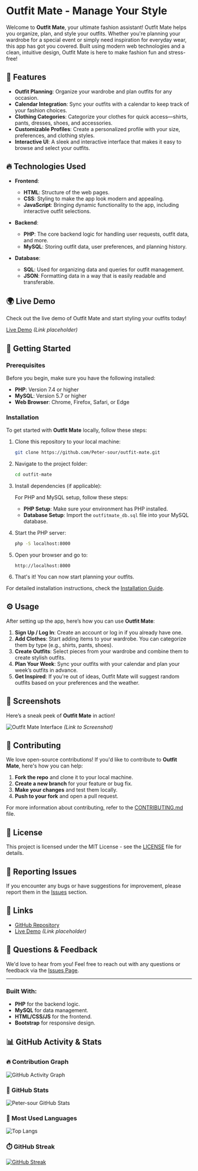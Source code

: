 # Outfit Mate - Manage Your Style

Welcome to **Outfit Mate**, your ultimate fashion assistant! Outfit Mate helps you organize, plan, and style your outfits. Whether you're planning your wardrobe for a special event or simply need inspiration for everyday wear, this app has got you covered. Built using modern web technologies and a clean, intuitive design, Outfit Mate is here to make fashion fun and stress-free!

## 🚀 Features

- **Outfit Planning**: Organize your wardrobe and plan outfits for any occasion.
- **Calendar Integration**: Sync your outfits with a calendar to keep track of your fashion choices.
- **Clothing Categories**: Categorize your clothes for quick access—shirts, pants, dresses, shoes, and accessories.
- **Customizable Profiles**: Create a personalized profile with your size, preferences, and clothing styles.
- **Interactive UI**: A sleek and interactive interface that makes it easy to browse and select your outfits.

## 🔥 Technologies Used

- **Frontend**: 
  - **HTML**: Structure of the web pages.
  - **CSS**: Styling to make the app look modern and appealing.
  - **JavaScript**: Bringing dynamic functionality to the app, including interactive outfit selections.
  
- **Backend**:
  - **PHP**: The core backend logic for handling user requests, outfit data, and more.
  - **MySQL**: Storing outfit data, user preferences, and planning history.
  
- **Database**: 
  - **SQL**: Used for organizing data and queries for outfit management.
  - **JSON**: Formatting data in a way that is easily readable and transferable.

## 🌍 Live Demo

Check out the live demo of Outfit Mate and start styling your outfits today!

[Live Demo](#) *(Link placeholder)*

## 🏁 Getting Started

### Prerequisites

Before you begin, make sure you have the following installed:

- **PHP**: Version 7.4 or higher
- **MySQL**: Version 5.7 or higher
- **Web Browser**: Chrome, Firefox, Safari, or Edge

### Installation

To get started with **Outfit Mate** locally, follow these steps:

1. Clone this repository to your local machine:

    ```bash
    git clone https://github.com/Peter-sour/outfit-mate.git
    ```

2. Navigate to the project folder:

    ```bash
    cd outfit-mate
    ```

3. Install dependencies (if applicable):

    For PHP and MySQL setup, follow these steps:

    - **PHP Setup**: Make sure your environment has PHP installed.
    - **Database Setup**: Import the `outfitmate_db.sql` file into your MySQL database.

4. Start the PHP server:

    ```bash
    php -S localhost:8000
    ```

5. Open your browser and go to:

    ```
    http://localhost:8000
    ```

6. That's it! You can now start planning your outfits.

For detailed installation instructions, check the [Installation Guide](#).

## ⚙️ Usage

After setting up the app, here’s how you can use **Outfit Mate**:

1. **Sign Up / Log In**: Create an account or log in if you already have one.
2. **Add Clothes**: Start adding items to your wardrobe. You can categorize them by type (e.g., shirts, pants, shoes).
3. **Create Outfits**: Select pieces from your wardrobe and combine them to create stylish outfits.
4. **Plan Your Week**: Sync your outfits with your calendar and plan your week’s outfits in advance.
5. **Get Inspired**: If you're out of ideas, Outfit Mate will suggest random outfits based on your preferences and the weather.

## 📸 Screenshots

Here’s a sneak peek of **Outfit Mate** in action!

![Outfit Mate Interface](#) *(Link to Screenshot)*

## 🤝 Contributing

We love open-source contributions! If you'd like to contribute to **Outfit Mate**, here's how you can help:

1. **Fork the repo** and clone it to your local machine.
2. **Create a new branch** for your feature or bug fix.
3. **Make your changes** and test them locally.
4. **Push to your fork** and open a pull request.

For more information about contributing, refer to the [CONTRIBUTING.md](CONTRIBUTING.md) file.

## 📄 License

This project is licensed under the MIT License - see the [LICENSE](LICENSE) file for details.

## 🐞 Reporting Issues

If you encounter any bugs or have suggestions for improvement, please report them in the [Issues](https://github.com/Peter-sour/outfit-mate/issues) section.

## 🔗 Links

- [GitHub Repository](https://github.com/Peter-sour/outfit-mate)
- [Live Demo](#) *(Link placeholder)*

## 💬 Questions & Feedback

We'd love to hear from you! Feel free to reach out with any questions or feedback via the [Issues Page](https://github.com/Peter-sour/outfit-mate/issues).

---

### Built With:
- **PHP** for the backend logic.
- **MySQL** for data management.
- **HTML/CSS/JS** for the frontend.
- **Bootstrap** for responsive design.



## 📊 GitHub Activity & Stats

### 🔥 Contribution Graph
![GitHub Activity Graph](https://github-readme-activity-graph.vercel.app/graph?username=Peter-sour&theme=tokyo-night)

### 🚀 GitHub Stats
![Peter-sour GitHub Stats](https://github-readme-stats.vercel.app/api?username=Peter-sour&show_icons=true&theme=radical)

### 🧠 Most Used Languages
![Top Langs](https://github-readme-stats.vercel.app/api/top-langs/?username=Peter-sour&layout=compact&theme=tokyonight)

### ⏱️ GitHub Streak
[![GitHub Streak](https://streak-stats.demolab.com?user=Peter-sour&theme=dark)](https://git.io/streak-stats)


